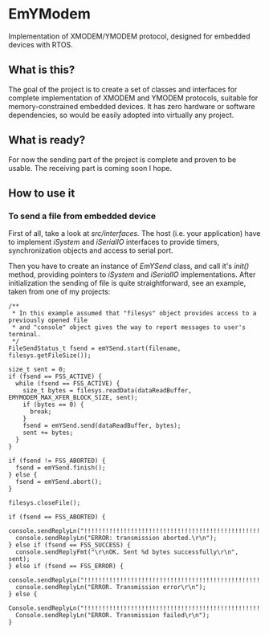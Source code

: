 # EmYModem
Implementation of XMODEM/YMODEM protocol, designed for embedded devices with RTOS.

## What is this?
The goal of the project is to create a set of classes and interfaces for complete implementation of XMODEM and YMODEM protocols, suitable for memory-constrained embedded devices. It has zero hardware or software dependencies, so would be easily adopted into virtually any project.

## What is ready?
For now the sending part of the project is complete and proven to be usable. The receiving part is coming soon I hope.

## How to use it
### To send a file from embedded device
First of all, take a look at _src/interfaces._ The host (i.e. your application) have to implement _iSystem_ and _iSerialIO_ interfaces to provide timers, synchronization objects and access to serial port.

Then you have to create an instance of _EmYSend_ class, and call it's _init()_ method, providing pointers to _iSystem_ and _iSerialIO_ implementations.
After initialization the sending of file is quite straightforward, see an example, taken from one of my projects:

```
/**
 * In this example assumed that "filesys" object provides access to a previously opened file
 * and "console" object gives the way to report messages to user's terminal.
 */
FileSendStatus_t fsend = emYSend.start(filename, filesys.getFileSize());

size_t sent = 0;
if (fsend == FSS_ACTIVE) {
  while (fsend == FSS_ACTIVE) {
    size_t bytes = filesys.readData(dataReadBuffer, EMYMODEM_MAX_XFER_BLOCK_SIZE, sent);
    if (bytes == 0) {
      break;
    }
    fsend = emYSend.send(dataReadBuffer, bytes);
    sent += bytes;
  }
}

if (fsend != FSS_ABORTED) {
  fsend = emYSend.finish();
} else {
  fsend = emYSend.abort();
}

filesys.closeFile();

if (fsend == FSS_ABORTED) {
  console.sendReplyLn("!!!!!!!!!!!!!!!!!!!!!!!!!!!!!!!!!!!!!!!!!!!!!!!!!!!!");
  console.sendReplyLn("ERROR: transmission aborted.\r\n");
} else if (fsend == FSS_SUCCESS) {
  console.sendReplyFmt("\r\nOK. Sent %d bytes successfully\r\n", sent);
} else if (fsend == FSS_ERROR) {
  console.sendReplyLn("!!!!!!!!!!!!!!!!!!!!!!!!!!!!!!!!!!!!!!!!!!!!!!!!!!!!");
  console.sendReplyLn("ERROR. Transmission error\r\n");
} else {
  Console.sendReplyLn("!!!!!!!!!!!!!!!!!!!!!!!!!!!!!!!!!!!!!!!!!!!!!!!!!!!!");
  Console.sendReplyLn("ERROR. Transmission failed\r\n");
}
```
